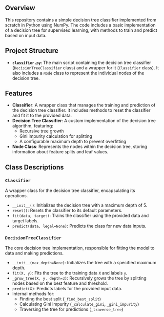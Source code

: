 ## Overview
This repository contains a simple decision tree classifier implemented from scratch in Python using NumPy. The code includes a basic implementation of a decision tree for supervised learning, with methods to train and predict based on input data.

## Project Structure
- **`classifier.py`**: The main script containing the decision tree classifier (`DecisionTreeClassifier` class) and a wrapper for it (`Classifier` class). It also includes a `Node` class to represent the individual nodes of the decision tree.

## Features
- **Classifier**: A wrapper class that manages the training and prediction of the decision tree classifier. It includes methods to reset the classifier and fit it to the provided data.
- **Decision Tree Classifier**: A custom implementation of the decision tree algorithm, featuring:
  - Recursive tree growth
  - Gini impurity calculation for splitting
  - A configurable maximum depth to prevent overfitting
- **Node Class**: Represents the nodes within the decision tree, storing information about feature splits and leaf values.

## Class Descriptions

### `Classifier`
A wrapper class for the decision tree classifier, encapsulating its operations.

- `__init__()`: Initializes the decision tree with a maximum depth of 5.
- `reset()`: Resets the classifier to its default parameters.
- `fit(data, target)`: Trains the classifier using the provided data and target labels.
- `predict(data, legal=None)`: Predicts the class for new data inputs.

### `DecisionTreeClassifier`
The core decision tree implementation, responsible for fitting the model to data and making predictions.

- `__init__(max_depth=None)`: Initializes the tree with a specified maximum depth.
- `fit(X, y)`: Fits the tree to the training data `X` and labels `y`.
- `_grow_tree(X, y, depth=3)`: Recursively grows the tree by splitting nodes based on the best feature and threshold.
- `predict(X)`: Predicts labels for the provided input data.
- Internal methods for:
  - Finding the best split (`_find_best_split`)
  - Calculating Gini impurity (`_calculate_gini`, `_gini_impurity`)
  - Traversing the tree for predictions (`_traverse_tree`)
